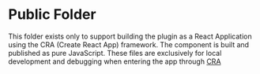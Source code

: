 # Public Folder

This folder exists only to support building the plugin as a React Application using the CRA (Create React App) framework. The component is built and published as pure JavaScript. These files are exclusively for local development and debugging when entering the app through [CRA](../src/index.tsx)